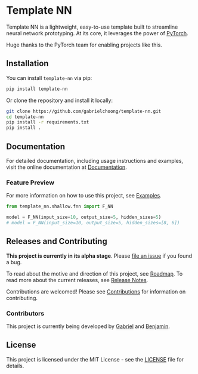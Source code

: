 # Template NN
Template NN is a lightweight, easy-to-use template built to streamline neural network prototyping. At its core, it leverages the power of [PyTorch](https://github.com/pytorch/pytorch).

Huge thanks to the PyTorch team for enabling projects like this.

## Installation

You can install `template-nn` via pip:

```sh
pip install template-nn
```

Or clone the repository and install it locally:

```sh
git clone https://github.com/gabrielchoong/template-nn.git
cd template-nn
pip install -r requirements.txt
pip install .
```
    
## Documentation

For detailed documentation, including usage instructions and examples, visit the online documentation at [Documentation](https://gabrielchoong.github.io/template-nn).

### Feature Preview

For more information on how to use this project, see [Examples](EXAMPLES.md).

```python
from template_nn.shallow.fnn import F_NN

model = F_NN(input_size=10, output_size=5, hidden_sizes=5)
# model = F_NN(input_size=10, output_size=5, hidden_sizes=[8, 6])
```

## Releases and Contributing

**This project is currently in its alpha stage**. Please [file an issue](https://github.com/gabrielchoong/template-nn/issues) if you found a bug.

To read about the motive and direction of this project, see [Roadmap](ROADMAP.md). To read more about the current releases, see [Release Notes](RELEASE.md).

Contributions are welcomed! Please see [Contributions](CONTRIBUTING.md) for information on contributing.

### Contributors

This project is currently being developed by [Gabriel](https://github.com/gabrielchoong) and [Benjamin](https://github.com/Ben1001409).

## License

This project is licensed under the MIT License - see the [LICENSE](LICENSE) file for details.
